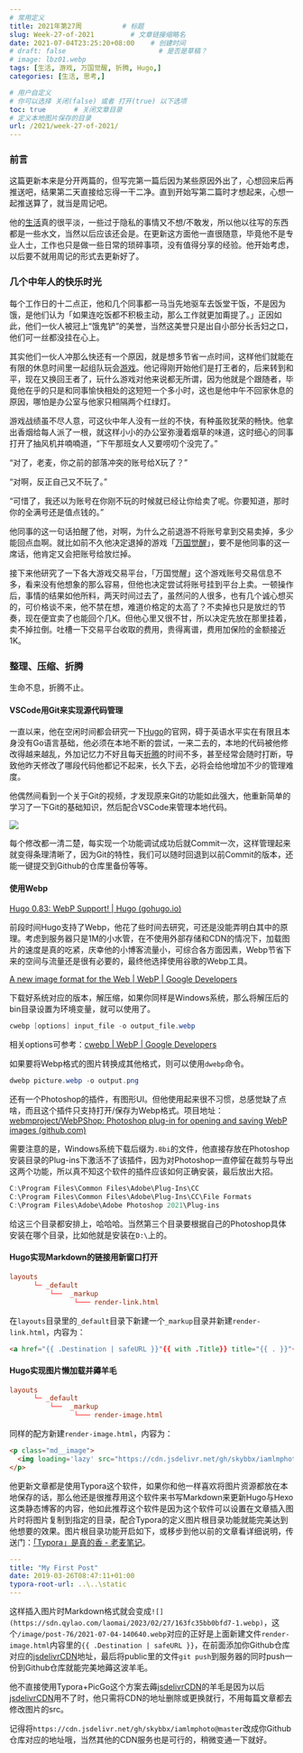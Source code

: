 ```yaml
---
# 常用定义
title: 2021年第27周          # 标题
slug: Week-27-of-2021         # 文章链接缩略名
date: 2021-07-04T23:25:20+08:00    # 创建时间
# draft: false                       # 是否是草稿？
# image: lbz01.webp
tags: [生活, 游戏, 万国觉醒, 折腾, Hugo,]
categories: [生活, 思考,]

# 用户自定义
# 你可以选择 关闭(false) 或者 打开(true) 以下选项
toc: true       # 关闭文章目录
# 定义本地图片保存的目录
url: /2021/week-27-of-2021/
---
```


### 前言

这篇更新本来是分开两篇的，但写完第一篇后因为某些原因外出了，心想回来后再推送吧，结果第二天直接给忘得一干二净。直到开始写第二篇时才想起来，心想一起推送算了，就当是周记吧。

他的[生活](生活.md)真的很平淡，一些过于隐私的事情又不想/不敢发，所以他以往写的东西都是一些水文，当然以后应该还会是。在更新这方面他一直很随意，毕竟他不是专业人士，工作也只是做一些日常的琐碎事项，没有值得分享的经验。他开始考虑，以后要不就用周记的形式去更新好了。

### 几个中年人的快乐时光

每个工作日的十二点正，他和几个同事都一马当先地驱车去饭堂干饭，不是因为饿，是他们认为「如果连吃饭都不积极主动，那么工作就更加甭提了。」正因如此，他们一伙人被冠上“饿鬼铲”的美誉，当然这美誉只是出自小部分长舌妇之口，他们可一丝都没挂在心上。

其实他们一伙人冲那么快还有一个原因，就是想多节省一点时间，这样他们就能在有限的休息时间里一起组队玩会[游戏](游戏.md)。他记得刚开始他们是打王者的，后来转到和平，现在又换回王者了，玩什么游戏对他来说都无所谓，因为他就是个跟随者，毕竟他在乎的只是和同事愉快相处的这短短一个多小时，这也是他中午不回家休息的原因，哪怕是办公室与他家只相隔两个红绿灯。

游戏战绩虽不尽人意，可这伙中年人没有一丝的不快，有种虽败犹荣的畅快。他拿出香烟给每人派了一根，就这样小小的办公室弥漫着烟草的味道，这时细心的同事打开了抽风机并喃喃道，“下午那班女人又要唠叨个没完了。”

“对了，老麦，你之前的部落冲突的账号给X玩了？”

“对啊，反正自己又不玩了。”

“可惜了，我还以为账号在你刚不玩的时候就已经让你给卖了呢。你要知道，那时你的全满号还是值点钱的。”

他同事的这一句话拍醒了他，对啊，为什么之前退游不将账号拿到交易卖掉，多少能回点血啊。就比如前不久他决定退掉的游戏「[万国觉醒](万国觉醒.md)」，要不是他同事的这一席话，他肯定又会把账号给放烂掉。

接下来他研究了一下各大游戏交易平台，「万国觉醒」这个游戏账号交易信息不多，看来没有他想象的那么容易，但他也决定尝试将账号挂到平台上卖。一顿操作后，事情的结果如他所料，两天时间过去了，虽然问的人很多，也有几个诚心想买的，可价格谈不来，他不禁在想，难道价格定的太高了？不卖掉也只是放烂的节奏，现在便宜卖了也能回个几K。但他心里又很不甘，所以决定先放在那里挂着，卖不掉拉倒。吐槽一下交易平台收取的费用，贵得离谱，费用加保险的金额接近1K。

### 整理、压缩、折腾

生命不息，折腾不止。

#### VSCode用Git来实现源代码管理

一直以来，他在空闲时间都会研究一下[Hugo](Hugo.md)的官网，碍于英语水平实在有限且本身没有Go语言基础，他必须在本地不断的尝试，一来二去的，本地的代码被他修改得越来越乱，外加记忆力不好且每天[折腾](折腾.md)的时间不多，甚至经常会随时打断，导致他昨天修改了哪段代码他都记不起来，长久下去，必将会给他增加不少的管理难度。

他偶然间看到一个关于Git的视频，才发现原来Git的功能如此强大，他重新简单的学习了一下Git的基础知识，然后配合VSCode来管理本地代码。

![](https://sdn.qylao.com/laomai/2023/02/27/163fc35bb024c4-1.webp)

每个修改都一清二楚，每实现一个功能调试成功后就Commit一次，这样管理起来就变得条理清晰了，因为Git的特性，我们可以随时回退到以前Commit的版本，还能一键提交到Github的仓库里备份等等。

#### 使用Webp

[Hugo 0.83: WebP Support! | Hugo (gohugo.io)](https://gohugo.io/news/0.83.0-relnotes/) 

前段时间Hugo支持了Webp，他花了些时间去研究，可还是没能弄明白其中的原理。考虑到服务器只是1M的小水管，在不使用外部存储和CDN的情况下，加载图片的速度是真的吃紧，庆幸他的小博客流量小，可综合各方面因素，Webp节省下来的空间与流量还是很有必要的，最终他选择使用谷歌的Webp工具。

[A new image format for the Web  | WebP  | Google Developers](https://developers.google.com/speed/webp) 

下载好系统对应的版本，解压缩，如果你同样是Windows系统，那么将解压后的bin目录设置为环境变量，就可以使用了。

``` powershell
cwebp [options] input_file -o output_file.webp
```

相关options可参考：[cwebp  | WebP  | Google Developers](https://developers.google.com/speed/webp/docs/cwebp)

如果要将Webp格式的图片转换成其他格式，则可以使用`dwebp`命令。

``` powershell
dwebp picture.webp -o output.png
```

还有一个Photoshop的插件，有图形UI。但他使用起来很不习惯，总感觉缺了点啥，而且这个插件只支持打开/保存为Webp格式。项目地址：[webmproject/WebPShop: Photoshop plug-in for opening and saving WebP images (github.com)](https://github.com/webmproject/WebPShop)

需要注意的是，Windows系统下载后缀为`.8bi`的文件，他直接存放在Photoshop安装目录的Plug-ins下激活不了该插件，因为对Photoshop一直停留在裁剪与导出这两个功能，所以真不知这个软件的插件应该如何正确安装，最后放出大招。

``` powershell
C:\Program Files\Common Files\Adobe\Plug-Ins\CC
C:\Program Files\Common Files\Adobe\Plug-Ins\CC\File Formats
C:\Program Files\Adobe\Adobe Photoshop 2021\Plug-ins
```

给这三个目录都安排上，哈哈哈。当然第三个目录要根据自己的Photoshop具体安装在哪个目录，比如他就是安装在`D:\`上的。

#### Hugo实现Markdown的链接用新窗口打开

``` toml
layouts
      └─ _default
          └──  _markup
                └─── render-link.html
```

在`layouts`目录里的`_default`目录下新建一个`_markup`目录并新建`render-link.html`，内容为：

``` html
<a href="{{ .Destination | safeURL }}"{{ with .Title}} title="{{ . }}"{{ end }}{{ if strings.HasPrefix .Destination "http" }} target="_blank" rel="noopener"{{ end }}>{{ .Text | safeHTML }}</a>
```

#### Hugo实现图片懒加载并薅羊毛

``` toml
layouts
      └─ _default
          └──  _markup
                └─── render-image.html
```

同样的配方新建`render-image.html`，内容为：

``` html
<p class="md__image">
  <img loading='lazy' src="https://cdn.jsdelivr.net/gh/skybbx/iamlmphoto@master{{ .Destination | safeURL }}" alt="{{ .Text }}" {{ with .Title}} title="{{ . }}"{{ end }} />
</p>
```

他更新文章都是使用Typora这个软件，如果你和他一样喜欢将图片资源都放在本地保存的话，那么他还是很推荐用这个软件来书写Markdown来更新Hugo与Hexo这类静态博客的内容，他如此推荐这个软件是因为这个软件可以设置在文章插入图片时将图片复制到指定的目录，配合Typora的定义图片根目录功能就能完美达到他想要的效果。图片根目录功能开启如下，或移步到他以前的文章看详细说明，传送门：[「Typora」是真的香 - 老麦笔记](https://iamlm.com/2020/post-42/)。

``` yaml
---
title: "My First Post"
date: 2019-03-26T08:47:11+01:00
typora-root-url: ..\..\static
---
```

这样插入图片时Markdown格式就会变成`![](https://sdn.qylao.com/laomai/2023/02/27/163fc35bb0bfd7-1.webp)`，这个`/image/post-76/2021-07-04-140640.webp`对应的正好是上面新建文件`render-image.html`内容里的`{{ .Destination | safeURL }}`，在前面添加你Github仓库对应的<u>jsdelivrCDN</u>地址，最后将public里的文件`git push`到服务器的同时push一份到Github仓库就能完美地薅这波羊毛。

他不直接使用Typora+PicGo这个方案去薅<u>jsdelivrCDN</u>的羊毛是因为以后<u>jsdelivrCDN</u>用不了时，他只需将CDN的地址删除或更换就行，不用每篇文章都去修改图片的src。

记得将`https://cdn.jsdelivr.net/gh/skybbx/iamlmphoto@master`改成你Github仓库对应的地址哦，当然其他的CDN服务也是可行的，稍微变通一下就好。